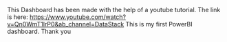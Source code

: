 This Dashboard has been made with the help of a youtube tutorial.
The link is here: https://www.youtube.com/watch?v=Qn0WmT1lrP0&ab_channel=DataStack
This is my first PowerBI dashboard. 
Thank you
